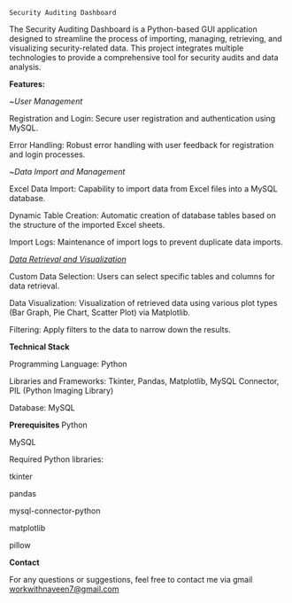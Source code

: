 `Security Auditing Dashboard`


The Security Auditing Dashboard is a Python-based GUI application designed to streamline the process of importing, managing, retrieving, and visualizing security-related data. This project integrates multiple technologies to provide a comprehensive tool for security audits and data analysis.

**Features:**

~*User Management*

Registration and Login: Secure user registration and authentication using MySQL.

Error Handling: Robust error handling with user feedback for registration and login processes.

~*Data Import and Management*

Excel Data Import: Capability to import data from Excel files into a MySQL database.

Dynamic Table Creation: Automatic creation of database tables based on the structure of the imported Excel sheets.

Import Logs: Maintenance of import logs to prevent duplicate data imports.


<ins>*Data Retrieval and Visualization*</ins>


Custom Data Selection: Users can select specific tables and columns for data retrieval.

Data Visualization: Visualization of retrieved data using various plot types (Bar Graph, Pie Chart, Scatter Plot) via Matplotlib.

Filtering: Apply filters to the data to narrow down the results.



**Technical Stack**

Programming Language: Python

Libraries and Frameworks: Tkinter, Pandas, Matplotlib, MySQL Connector, PIL (Python Imaging Library)

Database: MySQL

**Prerequisites**
Python

MySQL

Required Python libraries:

tkinter

pandas

mysql-connector-python

matplotlib

pillow

**Contact**

For any questions or suggestions, feel free to contact me via gmail
workwithnaveen7@gmail.com

